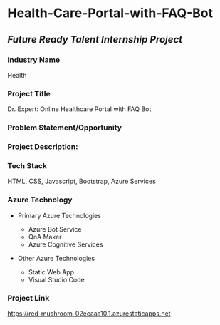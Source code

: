 # Health-Care-Portal-with-FAQ-Bot
## _Future Ready Talent Internship Project_

### Industry Name
Health

### Project Title
Dr. Expert: Online Healthcare Portal with FAQ Bot

### Problem Statement/Opportunity

### Project Description:


### Tech Stack
HTML, CSS, Javascript, Bootstrap, Azure Services

### Azure Technology
- Primary Azure Technologies
  - Azure Bot Service
  - QnA Maker
  - Azure Cognitive Services

- Other Azure Technologies
  - Static Web App
  - Visual Studio Code

### Project Link
https://red-mushroom-02ecaaa10.1.azurestaticapps.net
